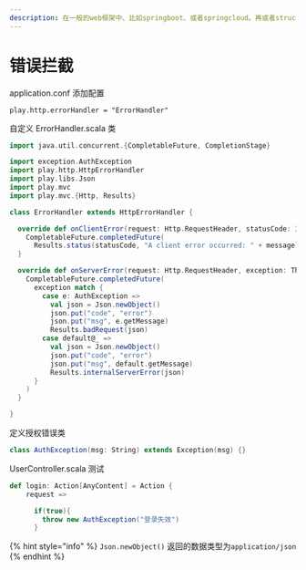 ```yaml
---
description: 在一般的web框架中、比如springboot、或者springcloud。再或者struct2都会有统一错误拦截器。playframework也不例外
---
```


# 错误拦截

application.conf 添加配置

```text
play.http.errorHandler = "ErrorHandler"
```

自定义 ErrorHandler.scala 类

```scala
import java.util.concurrent.{CompletableFuture, CompletionStage}

import exception.AuthException
import play.http.HttpErrorHandler
import play.libs.Json
import play.mvc
import play.mvc.{Http, Results}

class ErrorHandler extends HttpErrorHandler {

  override def onClientError(request: Http.RequestHeader, statusCode: Int, message: String): CompletionStage[mvc.Result] = {
    CompletableFuture.completedFuture(
      Results.status(statusCode, "A client error occurred: " + message))
  }

  override def onServerError(request: Http.RequestHeader, exception: Throwable): CompletionStage[mvc.Result] = {
    CompletableFuture.completedFuture(
      exception match {
        case e: AuthException =>
          val json = Json.newObject()
          json.put("code", "error")
          json.put("msg", e.getMessage)
          Results.badRequest(json)
        case default@_ =>
          val json = Json.newObject()
          json.put("code", "error")
          json.put("msg", default.getMessage)
          Results.internalServerError(json)
      }
    )
  }

}
```

定义授权错误类

```scala
class AuthException(msg: String) extends Exception(msg) {}
```

UserController.scala 测试

```scala
def login: Action[AnyContent] = Action {
    request =>

      if(true){
        throw new AuthException("登录失效")
      }
```

{% hint style="info" %}
`Json.newObject()` 返回的数据类型为`application/json`
{% endhint %}

